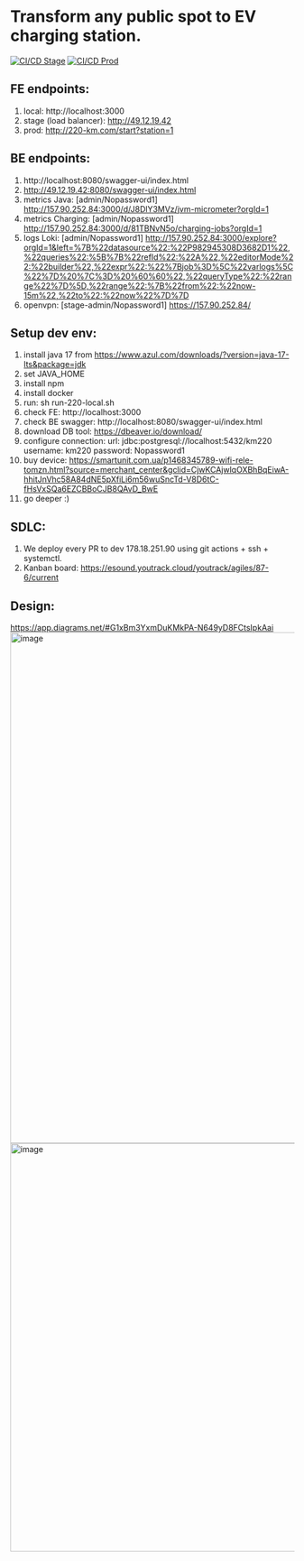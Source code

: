 # Transform any public spot to EV charging station.
[![CI/CD Stage](https://github.com/maxpavlovdp/activecharge/actions/workflows/ci-stage.yml/badge.svg)](https://github.com/maxpavlovdp/activecharge/actions/workflows/ci-stage.yml)
[![CI/CD Prod](https://github.com/maxpavlovdp/activecharge/actions/workflows/ci-prod.yml/badge.svg)](https://github.com/maxpavlovdp/activecharge/actions/workflows/ci-prod.yml) 


## FE endpoints:
1. local: http://localhost:3000
2. stage (load balancer): http://49.12.19.42
3. prod: http://220-km.com/start?station=1

## BE endpoints:
1. http://localhost:8080/swagger-ui/index.html
3. http://49.12.19.42:8080/swagger-ui/index.html
4. metrics Java: [admin/Nopassword1] http://157.90.252.84:3000/d/J8DlY3MVz/jvm-micrometer?orgId=1
5. metrics Charging: [admin/Nopassword1] http://157.90.252.84:3000/d/81TBNvN5o/charging-jobs?orgId=1
6. logs Loki: [admin/Nopassword1] http://157.90.252.84:3000/explore?orgId=1&left=%7B%22datasource%22:%22P982945308D3682D1%22,%22queries%22:%5B%7B%22refId%22:%22A%22,%22editorMode%22:%22builder%22,%22expr%22:%22%7Bjob%3D%5C%22varlogs%5C%22%7D%20%7C%3D%20%60%60%22,%22queryType%22:%22range%22%7D%5D,%22range%22:%7B%22from%22:%22now-15m%22,%22to%22:%22now%22%7D%7D
7. openvpn: [stage-admin/Nopassword1] https://157.90.252.84/

## Setup dev env:
1. install java 17 from https://www.azul.com/downloads/?version=java-17-lts&package=jdk
2. set JAVA_HOME
3. install npm
4. install docker
5. run: sh run-220-local.sh
6. check FE: http://localhost:3000
7. check BE swagger: http://localhost:8080/swagger-ui/index.html
8. download DB tool: https://dbeaver.io/download/
9. configure connection:
    url: jdbc:postgresql://localhost:5432/km220
    username: km220
    password: Nopassword1
9. buy device: https://smartunit.com.ua/p1468345789-wifi-rele-tomzn.html?source=merchant_center&gclid=CjwKCAjwlqOXBhBqEiwA-hhitJnVhc58A84dNE5pXfiLi6m56wuSncTd-V8D6tC-fHsVxSQa6EZCBBoCJB8QAvD_BwE
10. go deeper :)

## SDLC:
1. We deploy every PR to dev 178.18.251.90 using git actions + ssh + systemctl.
2. Kanban board: https://esound.youtrack.cloud/youtrack/agiles/87-6/current

## Design:
https://app.diagrams.net/#G1xBm3YxmDuKMkPA-N649yD8FCtsIpkAai
<img width="906" alt="image" src="https://user-images.githubusercontent.com/5563023/183234275-1f28ef40-e86e-4cef-8cc4-6de7d8e3b299.png">
<img width="724" alt="image" src="https://user-images.githubusercontent.com/5563023/183415299-e86c51c5-f378-4c0d-9b39-91a3656e73ce.png">
